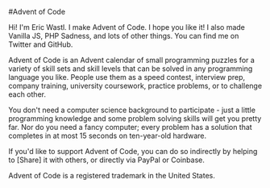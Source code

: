 #Advent of Code

Hi! I'm Eric Wastl. I make Advent of Code. I hope you like it! I also made Vanilla JS, PHP Sadness, and lots of other things. You can find me on Twitter and GitHub.

Advent of Code is an Advent calendar of small programming puzzles for a variety of skill sets and skill levels that can be solved in any programming language you like. People use them as a speed contest, interview prep, company training, university coursework, practice problems, or to challenge each other.

You don't need a computer science background to participate - just a little programming knowledge and some problem solving skills will get you pretty far. Nor do you need a fancy computer; every problem has a solution that completes in at most 15 seconds on ten-year-old hardware.

If you'd like to support Advent of Code, you can do so indirectly by helping to [Share] it with others, or directly via PayPal or Coinbase.

Advent of Code is a registered trademark in the United States.
